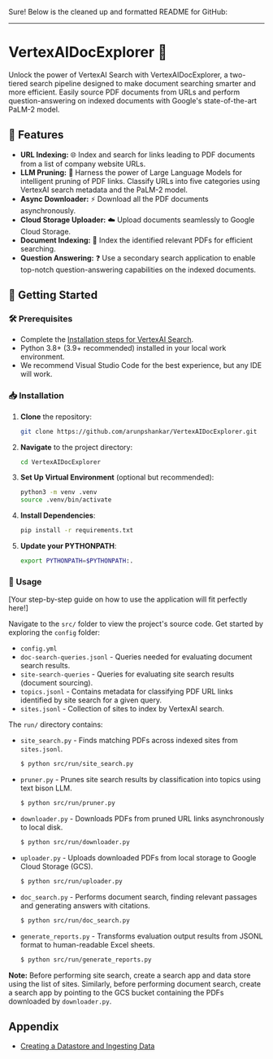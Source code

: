 Sure! Below is the cleaned up and formatted README for GitHub:

---

# VertexAIDocExplorer 🚀

Unlock the power of VertexAI Search with VertexAIDocExplorer, a two-tiered search pipeline designed to make document searching smarter and more efficient. Easily source PDF documents from URLs and perform question-answering on indexed documents with Google's state-of-the-art PaLM-2 model.

## 🌟 Features

- **URL Indexing:** 🌐 Index and search for links leading to PDF documents from a list of company website URLs.
- **LLM Pruning:** 🧠 Harness the power of Large Language Models for intelligent pruning of PDF links. Classify URLs into five categories using VertexAI search metadata and the PaLM-2 model.
- **Async Downloader:** ⚡ Download all the PDF documents asynchronously.
- **Cloud Storage Uploader:** ☁️ Upload documents seamlessly to Google Cloud Storage.
- **Document Indexing:** 📖 Index the identified relevant PDFs for efficient searching.
- **Question Answering:** ❓ Use a secondary search application to enable top-notch question-answering capabilities on the indexed documents.

## 🚀 Getting Started

### 🛠️ Prerequisites

- Complete the [Installation steps for VertexAI Search](#).
- Python 3.8+ (3.9+ recommended) installed in your local work environment.
- We recommend Visual Studio Code for the best experience, but any IDE will work.

### 📥 Installation

1. **Clone** the repository:
   ```bash
   git clone https://github.com/arunpshankar/VertexAIDocExplorer.git
   ```

2. **Navigate** to the project directory:
   ```bash
   cd VertexAIDocExplorer
   ```

3. **Set Up Virtual Environment** (optional but recommended):
   ```bash
   python3 -m venv .venv
   source .venv/bin/activate
   ```

4. **Install Dependencies**:
   ```bash
   pip install -r requirements.txt
   ```

5. **Update your PYTHONPATH**:
   ```bash
   export PYTHONPATH=$PYTHONPATH:.
   ```

### 📘 Usage

[Your step-by-step guide on how to use the application will fit perfectly here!]

Navigate to the `src/` folder to view the project's source code. Get started by exploring the `config` folder:

- `config.yml`
- `doc-search-queries.jsonl` - Queries needed for evaluating document search results.
- `site-search-queries` - Queries for evaluating site search results (document sourcing).
- `topics.jsonl` - Contains metadata for classifying PDF URL links identified by site search for a given query.
- `sites.jsonl` - Collection of sites to index by VertexAI search.

The `run/` directory contains:

- `site_search.py` - Finds matching PDFs across indexed sites from `sites.jsonl`.
   ```bash
   $ python src/run/site_search.py
   ```

- `pruner.py` - Prunes site search results by classification into topics using text bison LLM.
   ```bash
   $ python src/run/pruner.py
   ```

- `downloader.py` - Downloads PDFs from pruned URL links asynchronously to local disk.
   ```bash
   $ python src/run/downloader.py
   ```

- `uploader.py` - Uploads downloaded PDFs from local storage to Google Cloud Storage (GCS).
   ```bash
   $ python src/run/uploader.py
   ```

- `doc_search.py` - Performs document search, finding relevant passages and generating answers with citations.
   ```bash
   $ python src/run/doc_search.py
   ```

- `generate_reports.py` - Transforms evaluation output results from JSONL format to human-readable Excel sheets.
   ```bash
   $ python src/run/generate_reports.py
   ```

**Note:** Before performing site search, create a search app and data store using the list of sites. Similarly, before performing document search, create a search app by pointing to the GCS bucket containing the PDFs downloaded by `downloader.py`.

## Appendix

- [Creating a Datastore and Ingesting Data](https://cloud.google.com/generative-ai-app-builder/docs/create-datastore-ingest)